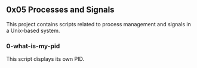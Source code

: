 ## 0x05 Processes and Signals

This project contains scripts related to process management and signals in a Unix-based system.

### 0-what-is-my-pid
This script displays its own PID.

